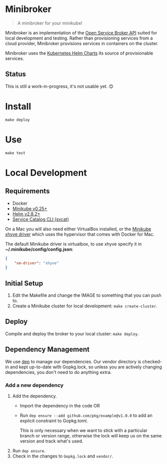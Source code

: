 # Minibroker

> A minibroker for your minikube!

Minibroker is an implementation of the [Open Service Broker API](https://openservicebrokerapi.org)
suited for local development and testing. Rather than provisioning services
from a cloud provider, Minibroker provisions services in containers on the cluster.

Minibroker uses the [Kubernetes Helm Charts](https://github.com/kubernetes/charts) 
its source of provisionable services.

## Status
This is still a work-in-progress, it's not usable yet. 😊

# Install

```
make deploy
```

# Use

```
make test
```

# Local Development

## Requirements

* Docker
* [Minikube v0.25+](https://github.com/kubernetes/minikube/releases/tag/v0.25.0)
* [Helm v2.8.2+](https://helm.sh)
* [Service Catalog CLI (svcat)](https://github.com/kubernetes-incubator/service-catalog/cmd/svcat)

On a Mac you will also need either VirtualBox installed,
or the [Minikube xhyve driver](https://github.com/kubernetes/minikube/blob/master/docs/drivers.md#xhyve-driver)
which uses the hypervisor that comes with Docker for Mac.

The default Minikube driver is virtualbox, to use xhyve specify it in
**~/.minikube/config/config.json**:

```json
{
    "vm-driver": "xhyve"
}
```

## Initial Setup

1. Edit the Makefile and change the IMAGE to something that you can push to.
1. Create a Minikube cluster for local development: `make create-cluster`.

## Deploy

Compile and deploy the broker to your local cluster: `make deploy`.

## Dependency Management

We use [dep](https://golang.github.io/dep) to manage our dependencies. Our vendor
directory is checked-in and kept up-to-date with Gopkg.lock, so unless you are
actively changing dependencies, you don't need to do anything extra.

### Add a new dependency

1. Add the dependency.
    * Import the dependency in the code OR
    * Run `dep ensure --add github.com/pkg/example@v1.0.0` to add an explicit constraint
       to Gopkg.toml.
       
       This is only necessary when we want to stick with a particular branch
       or version range, otherwise the lock will keep us on the same version and track what's used.
2. Run `dep ensure`.
3. Check in the changes to `Gopkg.lock` and `vendor/`.
